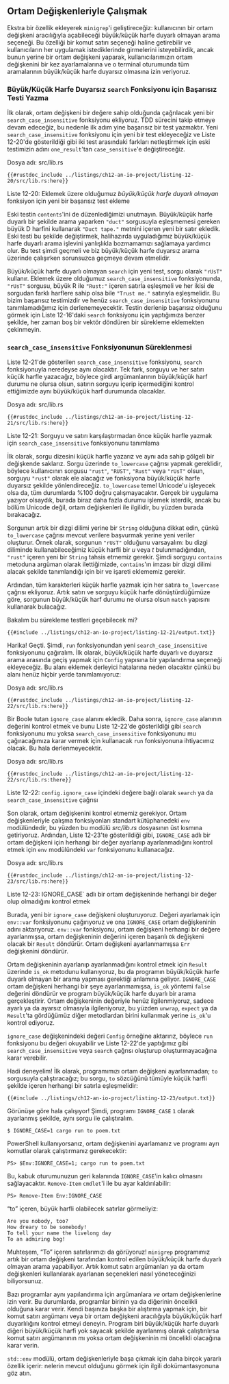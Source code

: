 ## Ortam Değişkenleriyle Çalışmak

Ekstra bir özellik ekleyerek `minigrep`'i geliştireceğiz: kullanıcının bir ortam değişkeni aracılığıyla açabileceği
büyük/küçük harfe duyarlı olmayan arama seçeneği. Bu özelliği bir komut satırı seçeneği haline getirebilir
ve kullanıcıların her uygulamak istediklerinde girmelerini isteyebilirdik, ancak bunun yerine bir ortam değişkeni yaparak,
kullanıcılarımızın ortam değişkenini bir kez ayarlamalarına ve o terminal oturumunda tüm aramalarının büyük/küçük harfe duyarsız
olmasına izin veriyoruz.

### Büyük/Küçük Harfe Duyarsız `search` Fonksiyonu için Başarısız Testi Yazma

İlk olarak, ortam değişkeni bir değere sahip olduğunda çağrılacak yeni bir `search_case_insensitive` fonksiyonu ekliyoruz.
TDD sürecini takip etmeye devam edeceğiz, bu nedenle ilk adım yine başarısız bir test yazmaktır. Yeni `search_case_insensitive` fonksiyonu
için yeni bir test ekleyeceğiz ve Liste 12-20'de gösterildiği gibi iki test arasındaki farkları netleştirmek için eski testimizin adını
`one_result`'tan `case_sensitive`'e değiştireceğiz.

<span class="filename">Dosya adı: src/lib.rs</span>

```rust,ignore,does_not_compile
{{#rustdoc_include ../listings/ch12-an-io-project/listing-12-20/src/lib.rs:here}}
```

<span class="caption">Liste 12-20: Eklemek üzere olduğumuz 
*büyük/küçük harfe duyarlı olmayan* fonksiyon için yeni bir başarısız test ekleme</span>

Eski testin `contents`'ini de düzenlediğimizi unutmayın. 
Büyük/küçük harfe duyarlı bir şekilde arama yaparken `"duct"` sorgusuyla 
eşleşmemesi gereken büyük D harfini kullanarak `"Duct tape."` metnini içeren yeni bir satır 
ekledik. Eski testi bu şekilde değiştirmek, halihazırda uyguladığımız büyük/küçük harfe 
duyarlı arama işlevini yanlışlıkla bozmamamızı sağlamaya yardımcı olur. Bu test şimdi geçmeli 
ve biz büyük/küçük harfe duyarsız arama üzerinde çalışırken sorunsuzca geçmeye devam 
etmelidir.

Büyük/küçük harfe duyarlı olmayan `search` için yeni test, sorgu olarak
`"rUsT"` kullanır. Eklemek üzere olduğumuz `search_case_insensitive` fonksiyonunda,
`"rUsT"` sorgusu, büyük R ile `"Rust:"` içeren satırla eşleşmeli ve her ikisi de sorgudan 
farklı harflere sahip olsa bile `"Trust me."` satırıyla eşleşmelidir. Bu bizim başarısız 
testimizdir ve henüz `search_case_insensitive` fonksiyonunu tanımlamadığımız için 
derlenemeyecektir. Testin derlenip başarısız olduğunu görmek için Liste 12-16'daki
`search` fonksiyonu için yaptığımıza benzer şekilde, her zaman boş bir vektör döndüren bir 
sürekleme eklemekten çekinmeyin.

### `search_case_insensitive` Fonksiyonunun Süreklenmesi

Liste 12-21'de gösterilen `search_case_insensitive` fonksiyonu, `search` fonksiyonuyla 
neredeyse aynı olacaktır. Tek fark, sorguyu ve her satırı küçük harfle yazacağız, 
böylece girdi argümanlarının büyük/küçük harf durumu ne olursa olsun, 
satırın sorguyu içerip içermediğini kontrol ettiğimizde aynı büyük/küçük harf 
durumunda olacaklar.

<span class="filename">Dosya adı: src/lib.rs</span>

```rust,noplayground
{{#rustdoc_include ../listings/ch12-an-io-project/listing-12-21/src/lib.rs:here}}
```

<span class="caption">Liste 12-21: Sorguyu ve satırı karşılaştırmadan önce küçük harfle yazmak için `search_case_insensitive` 
fonksiyonunu tanımlama</span>

İlk olarak, sorgu dizesini küçük harfle yazarız ve aynı ada sahip gölgeli bir değişkende saklarız. 
Sorgu üzerinde `to_lowercase` çağrısı yapmak gereklidir, böylece kullanıcının sorgusu `"rust"`, `"RUST"`, `"Rust"` 
veya `"rUsT"` olsun, sorguyu `"rust"` olarak ele alacağız ve fonksiyona büyük/küçük harfe duyarsız şekilde
yönlendireceğiz. `to_lowercase` temel Unicode'u işleyecek olsa da, tüm durumlarda %100 doğru çalışmayacaktır. 
Gerçek bir uygulama yazıyor olsaydık, burada biraz daha fazla durumu işlemek isterdik, ancak bu bölüm Unicode değil, 
ortam değişkenleri ile ilgilidir, bu yüzden burada bırakacağız.

Sorgunun artık bir dizgi dilimi yerine bir `String` olduğuna dikkat edin, çünkü `to_lowercase` çağrısı mevcut verilere 
başvurmak yerine yeni veriler oluşturur. Örnek olarak, sorgunun `"rUsT"` olduğunu varsayalım: bu dizgi diliminde 
kullanabileceğimiz küçük harfli bir *u* veya *t* bulunmadığından, `"rust"` içeren yeni bir `String` tahsis etmemiz gerekir. 
Şimdi sorguyu `contains` metoduna argüman olarak ilettiğimizde, `contains`'ın imzası bir dizgi dilimi alacak şekilde 
tanımlandığı için bir ve işareti eklememiz gerekir.

Ardından, tüm karakterleri küçük harfle yazmak için her satıra `to_lowercase` çağrısı ekliyoruz. 
Artık satırı ve sorguyu küçük harfe dönüştürdüğümüze göre, sorgunun büyük/küçük harf durumu ne olursa olsun
`match` yapısını kullanarak bulacağız.

Bakalım bu sürekleme testleri geçebilecek mi?

```console
{{#include ../listings/ch12-an-io-project/listing-12-21/output.txt}}
```

Harika! Geçti. Şimdi, `run` fonksiyonundan yeni `search_case_insensitive` fonksiyonunu çağıralım. 
İlk olarak, büyük/küçük harfe duyarlı ve duyarsız arama arasında geçiş yapmak için `Config` yapısına bir 
yapılandırma seçeneği ekleyeceğiz. Bu alanı eklemek derleyici hatalarına neden olacaktır çünkü bu alanı henüz hiçbir 
yerde tanımlamıyoruz:

<span class="filename">Dosya adı: src/lib.rs</span>

```rust,ignore,does_not_compile
{{#rustdoc_include ../listings/ch12-an-io-project/listing-12-22/src/lib.rs:here}}
```

Bir Boole tutan `ignore_case` alanını ekledik. Daha sonra, `ignore_case` alanının değerini kontrol etmek ve 
bunu Liste 12-22'de gösterildiği gibi `search` fonksiyonunu mu yoksa `search_case_insensitive` fonksiyonunu mu çağıracağımıza 
karar vermek için kullanacak `run` fonksiyonuna ihtiyacımız olacak. Bu hala derlenmeyecektir.

<span class="filename">Dosya adı: src/lib.rs</span>

```rust,ignore,does_not_compile
{{#rustdoc_include ../listings/ch12-an-io-project/listing-12-22/src/lib.rs:there}}
```

<span class="caption">Liste 12-22: `config.ignore_case` içindeki değere bağlı olarak `search` ya da 
`search_case_insensitive` çağrısı</span>

Son olarak, ortam değişkenini kontrol etmemiz gerekiyor. Ortam değişkenleriyle çalışma fonksiyonları standart kütüphanedeki `env` modülündedir, 
bu yüzden bu modülü *src/lib.rs* dosyasının üst kısmına getiriyoruz. 
Ardından, Liste 12-23'te gösterildiği gibi, `IGNORE_CASE` adlı bir ortam değişkeni için herhangi bir değer ayarlanıp 
ayarlanmadığını kontrol etmek için `env` modülündeki `var` fonksiyonunu kullanacağız.

<span class="filename">Dosya adı: src/lib.rs</span>

```rust,noplayground
{{#rustdoc_include ../listings/ch12-an-io-project/listing-12-23/src/lib.rs:here}}
```

<span class="caption">Liste 12-23: IGNORE_CASE` adlı bir ortam değişkeninde herhangi bir değer olup olmadığını kontrol 
etmek</span>

Burada, yeni bir `ignore_case` değişkeni oluşturuyoruz. 
Değeri ayarlamak için `env::var` fonksiyonunu çağırıyoruz ve ona `IGNORE_CASE` ortam değişkeninin adını aktarıyoruz.
`env::var` fonksiyonu, ortam değişkeni herhangi bir değere ayarlanmışsa, ortam değişkeninin değerini içeren başarılı `Ok` 
değişkeni olacak bir `Result` döndürür. Ortam değişkeni ayarlanmamışsa `Err` değişkenini döndürür.

Ortam değişkeninin ayarlanıp ayarlanmadığını kontrol etmek için `Result` üzerinde `is_ok` metodunu kullanıyoruz, 
bu da programın büyük/küçük harfe duyarlı olmayan bir arama yapması gerektiği anlamına geliyor.
`IGNORE_CASE` ortam değişkeni herhangi bir şeye ayarlanmamışsa, `is_ok` yöntemi `false` değerini döndürür ve 
program büyük/küçük harfe duyarlı bir arama gerçekleştirir. Ortam değişkeninin değeriyle henüz ilgilenmiyoruz, 
sadece ayarlı ya da ayarsız olmasıyla ilgileniyoruz, bu yüzden `unwrap`, `expect` ya da `Result`'ta 
gördüğümüz diğer metodlardan birini kullanmak yerine `is_ok`'u kontrol ediyoruz.

`ignore_case` değişkenindeki değeri `Config` örneğine aktarırız, böylece `run` fonksiyonu bu değeri okuyabilir ve 
Liste 12-22'de yaptığımız gibi `search_case_insensitive` veya `search` çağrısı oluşturup oluşturmayacağına karar verebilir.

Hadi deneyelim! İlk olarak, programımızı ortam değişkeni ayarlanmadan; `to` sorgusuyla çalıştıracağız; bu sorgu,
`to` sözcüğünü tümüyle küçük harfli şekilde içeren herhangi bir satırla eşleşmelidir:

```console
{{#include ../listings/ch12-an-io-project/listing-12-23/output.txt}}
```

Görünüşe göre hala çalışıyor! Şimdi, programı `IGNORE_CASE` `1` olarak ayarlanmış şekilde,
aynı sorgu ile çalıştıralım.

```console
$ IGNORE_CASE=1 cargo run to poem.txt
```

PowerShell kullanıyorsanız, ortam değişkenini ayarlamanız ve programı ayrı komutlar olarak 
çalıştırmanız gerekecektir:

```console
PS> $Env:IGNORE_CASE=1; cargo run to poem.txt
```

Bu, kabuk oturumunuzun geri kalanında
`IGNORE_CASE`'in kalıcı olmasını sağlayacaktır. `Remove-Item` `cmdlet`'i ile bu ayar kaldırılabilir:

```console
PS> Remove-Item Env:IGNORE_CASE
```

“to” içeren, büyük harfli olabilecek satırlar görmeliyiz:

<!-- manual-regeneration
cd listings/ch12-an-io-project/listing-12-23
IGNORE_CASE=1 cargo run to poem.txt
can't extract because of the environment variable
-->

```console
Are you nobody, too?
How dreary to be somebody!
To tell your name the livelong day
To an admiring bog!
```

Muhteşem, “To” içeren satırlarımızı da görüyoruz! `minigrep` programımız artık bir ortam değişkeni 
tarafından kontrol edilen büyük/küçük harfe duyarlı olmayan arama yapabiliyor. Artık komut satırı argümanları 
ya da ortam değişkenleri kullanılarak ayarlanan seçenekleri nasıl yöneteceğinizi biliyorsunuz.

Bazı programlar aynı yapılandırma için argümanlara *ve* ortam değişkenlerine izin verir. 
Bu durumlarda, programlar birinin ya da diğerinin öncelikli olduğuna karar verir. 
Kendi başınıza başka bir alıştırma yapmak için, bir komut satırı argümanı veya bir ortam değişkeni aracılığıyla 
büyük/küçük harf duyarlılığını kontrol etmeyi deneyin. Program biri büyük/küçük harfe duyarlı diğeri 
büyük/küçük harfi yok sayacak şekilde ayarlanmış olarak çalıştırılırsa komut satırı argümanının mı yoksa ortam 
değişkeninin mi öncelikli olacağına karar verin.

`std::env` modülü, ortam değişkenleriyle başa çıkmak için daha birçok yararlı özellik içerir:
nelerin mevcut olduğunu görmek için ilgili dokümantasyonuna göz atın.
